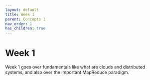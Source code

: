 ```yaml
---
layout: default
title: Week 1
parent: Concepts 1
nav_order: 1
has_children: true
---
```

# Week 1

Week 1 goes over fundamentals like what are clouds and distributed systems, and also over the important MapReduce paradigm. 